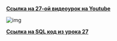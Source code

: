 [**Ссылка на 27-ой видеоурок на Youtube**](https://youtu.be/oUi4Xxna5_c)

![img](https://github.com/Data-Learn/SQL-for-beginners/blob/main/SQL-101%20Modules/Module%203/Lesson%2027/images/lesson%2027.png)

[**Ссылка на SQL код из урока 27**](https://raw.githubusercontent.com/Data-Learn/SQL-for-beginners/main/SQL-101%20Modules/Module%203/Lesson%2027/SQL%20%D1%84%D0%B0%D0%B9%D0%BB%D1%8B/SQL%20%D0%BA%D0%BE%D0%B4%20%D0%B8%D0%B7%20%D1%83%D1%80%D0%BE%D0%BA%D0%B0%2027.sql)





